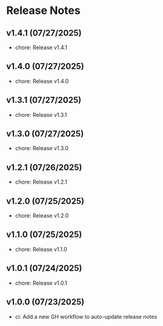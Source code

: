 Release Notes
=============

v1.4.1 (07/27/2025)
-------------------
- chore: Release v1.4.1

v1.4.0 (07/27/2025)
-------------------
- chore: Release v1.4.0

v1.3.1 (07/27/2025)
-------------------
- chore: Release v1.3.1

v1.3.0 (07/27/2025)
-------------------
- chore: Release v1.3.0

v1.2.1 (07/26/2025)
-------------------
- chore: Release v1.2.1

v1.2.0 (07/25/2025)
-------------------
- chore: Release v1.2.0

v1.1.0 (07/25/2025)
-------------------
- chore: Release v1.1.0

v1.0.1 (07/24/2025)
-------------------
- chore: Release v1.0.1

v1.0.0 (07/23/2025)
-------------------
- ci: Add a new GH workflow to auto-update release notes
